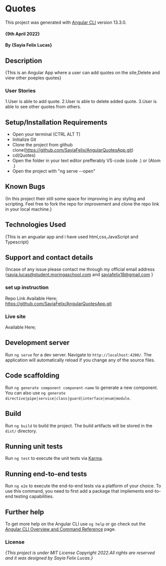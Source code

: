 # Quotes
This project was generated with [Angular CLI](https://github.com/angular/angular-cli) version 13.3.0.

#### {9th April 2022}
#### By **{Sayia Felix Lucas}**
## Description
{This is an Angular App where a user can add quotes on the site,Delete and view other poeples quotes}

### User Stories
1.User is able to add quote.
2.User is able to delete added quote.
3.User is able to see other quotes from others.

## Setup/Installation Requirements

* Open your terminal (CTRL ALT T)
* Initialize Git
* Clone the project from github clone(https://github.com/SayiaFelix/AngularQuotesApp.git)
* cd(Quotes)
* Open the folder in your text editor prefferably VS-code (code .) or (Atom .)
* Open the project with "ng serve --open"

## Known Bugs
{In this project their still some space for improving in any styling and scripting. Feel free to fork the repo for improvement and clone the repo link in your local machine.}

## Technologies Used
{This is an angualar app and i have used html,css,JavaScript and Typescript}

## Support and contact details
{Incase of any issue please contact me through my official email address {sayia.lucas@student.moringaschool.com  and sayiafelix18@gmail.com }

### set up instruction 
Repo Link Available Here;
https://github.com/SayiaFelix/AngularQuotesApp.git

### Live site
Available Here;

## Development server

Run `ng serve` for a dev server. Navigate to `http://localhost:4200/`. The application will automatically reload if you change any of the source files.

## Code scaffolding

Run `ng generate component component-name` to generate a new component. You can also use `ng generate directive|pipe|service|class|guard|interface|enum|module`.

## Build

Run `ng build` to build the project. The build artifacts will be stored in the `dist/` directory.

## Running unit tests

Run `ng test` to execute the unit tests via [Karma](https://karma-runner.github.io).

## Running end-to-end tests

Run `ng e2e` to execute the end-to-end tests via a platform of your choice. To use this command, you need to first add a package that implements end-to-end testing capabilities.

## Further help

To get more help on the Angular CLI use `ng help` or go check out the [Angular CLI Overview and Command Reference](https://angular.io/cli) page.

### License
*{This project is under MIT License Copyright 2022.All rights are reserved and it was designed by Sayia Felix Lucas.}*

